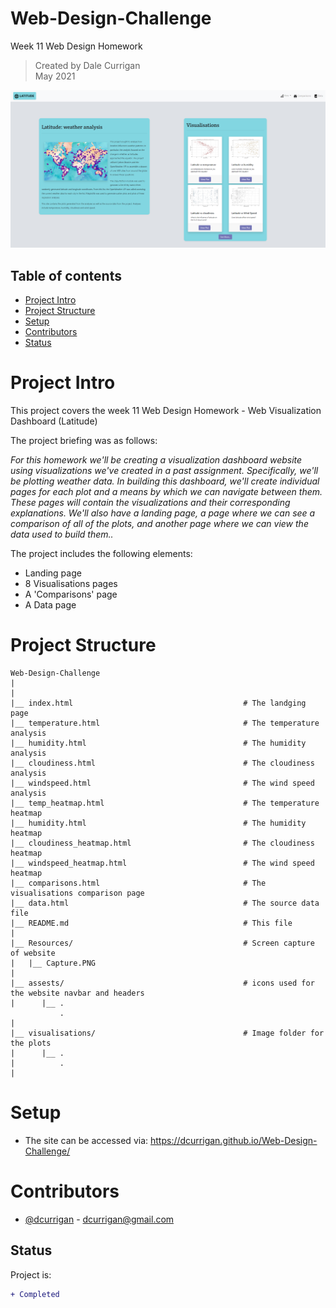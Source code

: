 # Web-Design-Challenge
Week 11 Web Design Homework

> Created by Dale Currigan  
> May 2021  
  
![Web](/Resources/Capture.PNG)    

## Table of contents  
* [Project Intro](#Project-Intro)  
* [Project Structure](#Project-Structure)  
* [Setup](#Setup)  
* [Contributors](#Contributors)  
* [Status](#Status)  

# Project Intro
This project covers the week 11 Web Design Homework - Web Visualization Dashboard (Latitude)
  
The project briefing was as follows:  
  
*For this homework we'll be creating a visualization dashboard website using visualizations we've created in a past assignment. Specifically, we'll be plotting weather data.
In building this dashboard, we'll create individual pages for each plot and a means by which we can navigate between them. These pages will contain the visualizations and their corresponding explanations. We'll also have a landing page, a page where we can see a comparison of all of the plots, and another page where we can view the data used to build them..* 

The project includes the following elements:  
   - Landing page  
   - 8 Visualisations pages  
   - A 'Comparisons' page  
   - A Data page  

  
# Project Structure  
```
Web-Design-Challenge   
|  
|    
|__ index.html                                      # The landging page
|__ temperature.html                                # The temperature analysis 
|__ humidity.html                                   # The humidity analysis 
|__ cloudiness.html                                 # The cloudiness analysis  
|__ windspeed.html                                  # The wind speed analysis   
|__ temp_heatmap.html                               # The temperature heatmap  
|__ humidity.html                                   # The humidity heatmap 
|__ cloudiness_heatmap.html                         # The cloudiness heatmap 
|__ windspeed_heatmap.html                          # The wind speed heatmap
|__ comparisons.html                                # The visualisations comparison page 
|__ data.html                                       # The source data file 
|__ README.md                                       # This file 
|
|__ Resources/                                      # Screen capture of website  
|   |__ Capture.PNG                    
|
|__ assests/                                        # icons used for the website navbar and headers      
|      |__ .
           . 
|
|__ visualisations/                                 # Image folder for the plots
|      |__ .
|          .                     
|     

``` 
  
# Setup 
  
* The site can be accessed via: https://dcurrigan.github.io/Web-Design-Challenge/  
  
    
# Contributors  
- [@dcurrigan](https://github.com/dcurrigan) - <dcurrigan@gmail.com>


## Status
Project is: 
````diff 
+ Completed
````
